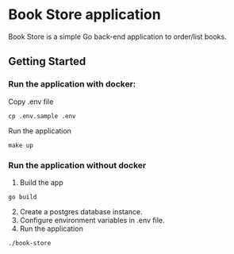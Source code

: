 # Book Store application

Book Store is a simple Go back-end application to order/list books.

## Getting Started

### Run the application with docker:

Copy .env file

```
cp .env.sample .env
```

Run the application

```
make up
```

### Run the application without docker

1. Build the app

```
go build
```

2. Create a postgres database instance.
3. Configure environment variables in .env file.
4. Run the application

```
./book-store
```
